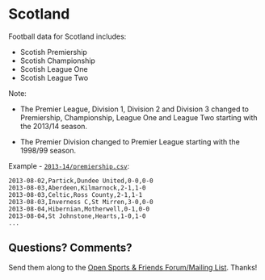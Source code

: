 # Scotland

Football data for Scotland includes:

- Scotish Premiership
- Scotish Championship
- Scotish League One
- Scotish League Two


Note:

- The Premier League, Division 1, Division 2 and Division 3 changed to
  Premiership, Championship, League One and League Two starting with the 2013/14 season.

- The Premier Division changed to Premier League starting with the 1998/99 season.


Example - [`2013-14/premiership.csv`](2013-14/1-premiership.csv):

~~~
2013-08-02,Partick,Dundee United,0-0,0-0
2013-08-03,Aberdeen,Kilmarnock,2-1,1-0
2013-08-03,Celtic,Ross County,2-1,1-1
2013-08-03,Inverness C,St Mirren,3-0,0-0
2013-08-04,Hibernian,Motherwell,0-1,0-0
2013-08-04,St Johnstone,Hearts,1-0,1-0
...
~~~


## Questions? Comments?

Send them along to the
[Open Sports & Friends Forum/Mailing List](http://groups.google.com/group/opensport).
Thanks!

